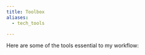 ```yaml
---
title: Toolbox
aliases:
  - tech_tools

---
```


Here are some of the tools essential to my workflow: